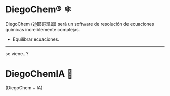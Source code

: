 # DiegoChem® ⚛️
DiegoChem (迪耶哥凯姆) será un software de resolución de ecuaciones químicas increíblemente complejas.
* Equilibrar ecuaciones.

---
se viene...?
# DiegoChemIA 🤖
(DiegoChem + IA)
